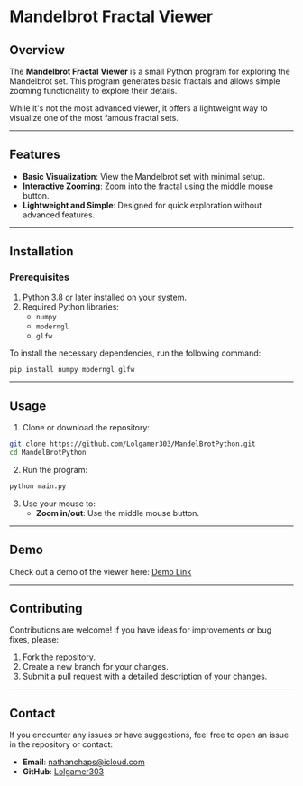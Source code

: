 # Mandelbrot Fractal Viewer

## Overview
The **Mandelbrot Fractal Viewer** is a small Python program for exploring the Mandelbrot set. This program generates basic fractals and allows simple zooming functionality to explore their details.

While it's not the most advanced viewer, it offers a lightweight way to visualize one of the most famous fractal sets.

---

## Features
- **Basic Visualization**: View the Mandelbrot set with minimal setup.
- **Interactive Zooming**: Zoom into the fractal using the middle mouse button.
- **Lightweight and Simple**: Designed for quick exploration without advanced features.

---

## Installation

### Prerequisites
1. Python 3.8 or later installed on your system.
2. Required Python libraries:
   - `numpy`
   - `moderngl`
   - `glfw`

To install the necessary dependencies, run the following command:
```bash
pip install numpy moderngl glfw
```

---

## Usage

1. Clone or download the repository:
```bash
git clone https://github.com/Lolgamer303/MandelBrotPython.git
cd MandelBrotPython
```

2. Run the program:
```bash
python main.py
```

3. Use your mouse to:
   - **Zoom in/out**: Use the middle mouse button.

---

## Demo
Check out a demo of the viewer here: [Demo Link](https://youtu.be/ARlY1h02NQA)

---

## Contributing
Contributions are welcome! If you have ideas for improvements or bug fixes, please:
1. Fork the repository.
2. Create a new branch for your changes.
3. Submit a pull request with a detailed description of your changes.

---

## Contact
If you encounter any issues or have suggestions, feel free to open an issue in the repository or contact:
- **Email**: nathanchaps@icloud.com
- **GitHub**: [Lolgamer303](https://github.com/Lolgamer303)

